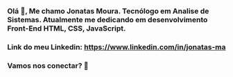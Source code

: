 ### Olá 👋, Me chamo Jonatas Moura. Tecnólogo em Analise de Sistemas. Atualmente me dedicando em desenvolvimento Front-End HTML, CSS, JavaScript.

### Link do meu Linkedin: https://www.linkedin.com/in/jonatas-ma

### Vamos nos conectar? 👋

